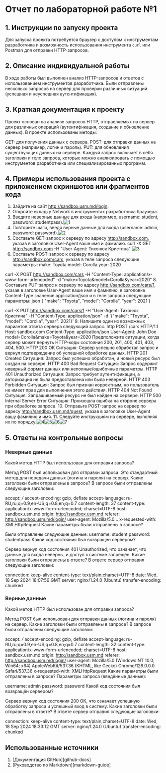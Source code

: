# Отчет по лабораторной работе №1

## 1. Инструкции по запуску проекта

Для запуска проекта потребуется браузер с доступом к инструментам разработчика и возможность использования инструмента `curl` или Postman для отправки HTTP-запросов.

## 2. Описание индивидуальной работы

В ходе работы был выполнен анализ HTTP-запросов и ответов с использованием инструментов разработчика. Были отправлены несколько запросов на сервер для проверки различных ситуаций (успешная и неуспешная аутентификация).

## 3. Краткая документация к проекту

Проект основан на анализе запросов HTTP, отправляемых на сервер для различных операций (аутентификация, создание и обновление данных). В проекте использованы методы:

GET: для получения данных с сервера.
POST: для отправки данных на сервер (например, логин и пароль).
PUT: для обновления существующих данных на сервере.
Каждый запрос включает в себя заголовки и тело запроса, которые можно анализировать с помощью инструментов разработчика или специализированных программ.

## 4. Примеры использования проекта с приложением скриншотов или фрагментов кода
1. Зайдите на сайт http://sandbox.usm.md/login.
2. Откройте вкладку Network в инструментах разработчика браузера.
3. Введите неверные данные для входа (например, username: student, password: studentpass).![1](https://github.com/Kristinajfnb/lab1/blob/main/1.png)
4. Повторите шаги, введя верные данные для входа (username: admin, password: password).![2](https://github.com/Kristinajfnb/lab1/blob/main/2.png)
5. Составьте GET-запрос к серверу по адресу http://sandbox.com, указав в заголовке User-Agent ваше имя и фамилию. curl -X GET http://sandbox.com -H "User-Agent: Тихонюк Кристина" ![3](https://github.com/Kristinajfnb/lab1/blob/main/3.png)
6. Составьте POST-запрос к серверу по адресу http://sandbox.com/cars, указав в теле запроса следующие параметры:
make: Toyota
model: Corolla
year: 2020

curl -X POST http://sandbox.com/cars -H "Content-Type: application/x-www-form-urlencoded" -d "make=Toyota&model=Corolla&year=2020"
8. Составьте PUT-запрос к серверу по адресу http://sandbox.com/cars/1, указав в заголовке User-Agent ваше имя и фамилию, в заголовке Content-Type значение application/json и в теле запроса следующие параметры: json { "make": "Toyota", "model": "Corolla", "year": 2021 }

curl -X PUT http://sandbox.com/cars/1 -H "User-Agent: Тихонюк Кристина" -H "Content-Type: application/json" -d '{"make": "Toyota", "model": "Corolla", "year": 2021}'
9. Напишите один из возможных вариантов ответа сервера следующий запрос. http POST /cars HTTP/1.1 Host: sandbox.com Content-Type: application/json User-Agent: John Doe model=Corolla&make=Toyota&year=2020 Предположите ситуации, когда сервер может вернуть HTTP-коды состояния 200, 201, 400, 401, 403, 404, 500.
HTTP 200 OK
Ситуация: Сервер успешно обработал запрос и вернул подтверждение об успешной обработке данных.
HTTP 201 Created
Ситуация: Запрос был успешно обработан, и новый ресурс был создан на сервере.
 HTTP 400 Bad Request
Ситуация: Запрос содержит неверный формат данных или неполные/ошибочные параметры.
HTTP 401 Unauthorized
Ситуация: Запрос требует аутентификации, а авторизация не была предоставлена или была неверной.
HTTP 403 Forbidden
Ситуация: Запрос был признан корректным, но пользователь не имеет прав для выполнения этого действия.
HTTP 404 Not Found
Ситуация: Запрашиваемый ресурс не был найден на сервере.
HTTP 500 Internal Server Error
Ситуация: Произошла ошибка на стороне сервера при обработке запроса.
10. Отправьте POST-запрос на сервер по адресу http://sandbox.usm.md/quest, указав в заголовке User-Agent вашу фамилию и имя. 
11. Следуйте инструкциям на сервере, выполняя их по порядку.![4](https://github.com/Kristinajfnb/lab1/blob/main/4.png)![5](https://github.com/Kristinajfnb/lab1/blob/main/5.png)![6](https://github.com/Kristinajfnb/lab1/blob/main/6.png)![7](https://github.com/Kristinajfnb/lab1/blob/main/7.png)
## 5. Ответы на контрольные вопросы
### Неверные данные
Какой метод HTTP был использован для отправки запроса?

Метод POST был использован для отправки запроса. Это стандартный метод для передачи данных (логина и пароля) на сервер.
Какие заголовки были отправлены в запросе? В запросе были отправлены следующие заголовки:

accept: */*
accept-encoding: gzip, deflate
accept-language: ru-RU,ru;q=0.9,en-US;q=0.8,en;q=0.7
content-length: 37
content-type: application/x-www-form-urlencoded; charset=UTF-8
host: sandbox.usm.md
origin: http://sandbox.usm.md
referer: http://sandbox.usm.md/login/
user-agent: Mozilla/5.0...
x-requested-with: XMLHttpRequest
Какие параметры были отправлены в запросе?

Были отправлены следующие данные:
username: student
password: studentpass
Какой код состояния был возвращен сервером?

Сервер вернул код состояния 401 Unauthorized, что означает, что данные для входа неверны, и доступ к системе запрещён.
Какие заголовки были отправлены в ответе? В ответе сервер отправил следующие заголовки:

connection: keep-alive
content-type: text/plain;charset=UTF-8
date: Wed, 18 Sep 2024 18:07:56 GMT
server: nginx/1.24.0 (Ubuntu)
transfer-encoding: chunked

### Верные данные
Какой метод HTTP был использован для отправки запроса?

Метод POST был использован для отправки данных (логина и пароля) на сервер.
Какие заголовки были отправлены в запросе? В запросе были отправлены следующие заголовки:

accept: */*
accept-encoding: gzip, deflate
accept-language: ru-RU,ru;q=0.9,en-US;q=0.8,en;q=0.7
content-length: 32
content-type: application/x-www-form-urlencoded; charset=UTF-8
host: sandbox.usm.md
origin: http://sandbox.usm.md
referer: http://sandbox.usm.md/login/
user-agent: Mozilla/5.0 (Windows NT 10.0; Win64; x64) AppleWebKit/537.36 (KHTML, like Gecko) Chrome/128.0.0.0 Safari/537.36
x-requested-with: XMLHttpRequest
Какие параметры были отправлены в запросе? Параметры запроса (введённые данные):

username: admin
password: password
Какой код состояния был возвращён сервером?

Сервер вернул код состояния 200 OK, что означает успешную обработку запроса и успешный вход в систему.
Какие заголовки были отправлены в ответе? В ответе сервер отправил следующие заголовки:

connection: keep-alive
content-type: text/plain;charset=UTF-8
date: Wed, 18 Sep 2024 18:33:12 GMT
server: nginx/1.24.0 (Ubuntu)
transfer-encoding: chunked

## Использованные источники

1. [Документация GitHub][github-docs]
2. [Руководство по Markdown][markdown-guide]
